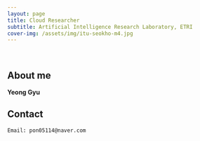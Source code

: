 ```yaml
---
layout: page
title: Cloud Researcher
subtitle: Artificial Intelligence Research Laboratory, ETRI
cover-img: /assets/img/itu-seokho-m4.jpg
---
```


<br/>

## About me

**Yeong Gyu**

## Contact

```
Email: pon05114@naver.com
```
